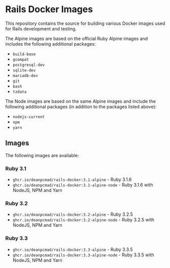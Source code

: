 # Rails Docker Images

This repository contains the source for building various Docker images used
for Rails development and testing.

The Alpine images are based on the official Ruby Alpine images and includes
the following additional packages:

- `build-base`
- `gcompat`
- `postgresql-dev`
- `sqlite-dev`
- `mariadb-dev`
- `git`
- `bash`
- `tzdata`

The Node images are based on the same Alpine images and include the following
additional packages (in addition to the packages listed above):

- `nodejs-current`
- `npm`
- `yarn`

## Images

The following images are available:

### Ruby 3.1

- `ghcr.io/deanpcmad/rails-docker:3.1-alpine` - Ruby 3.1.6
- `ghcr.io/deanpcmad/rails-docker:3.1-alpine-node` - Ruby 3.1.6 with NodeJS, NPM and Yarn

### Ruby 3.2

- `ghcr.io/deanpcmad/rails-docker:3.2-alpine` - Ruby 3.2.5
- `ghcr.io/deanpcmad/rails-docker:3.2-alpine-node` - Ruby 3.2.5 with NodeJS, NPM and Yarn

### Ruby 3.3

- `ghcr.io/deanpcmad/rails-docker:3.3-alpine` - Ruby 3.3.5
- `ghcr.io/deanpcmad/rails-docker:3.3-alpine-node` - Ruby 3.3.5 with NodeJS, NPM and Yarn
